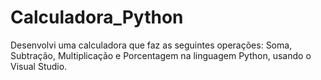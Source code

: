 # Calculadora_Python
Desenvolvi uma calculadora que faz as seguintes operações: Soma, Subtração, Multiplicação e Porcentagem na linguagem Python, usando o Visual Studio.
